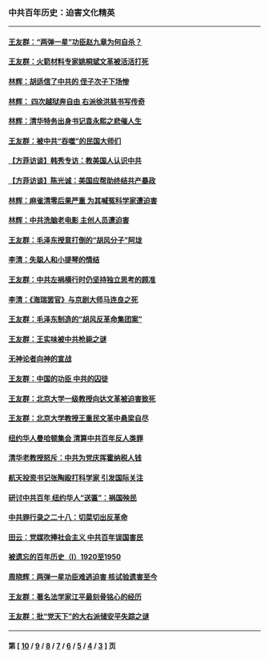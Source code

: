 ### 中共百年历史：迫害文化精英
---
#### [王友群：“两弹一星”功臣赵九章为何自杀？](../../pages/nf1176111/n14059162.md?10060430) 
#### [王友群：火箭材料专家姚桐斌文革被活活打死](../../pages/nf1176111/n14048805.md?10060430) 
#### [林辉：胡适信了中共的 侄子次子下场惨](../../pages/nf1176111/n14019760.md?10060430) 
#### [林辉： 四次越狱奔自由 右派徐洪慈书写传奇](../../pages/nf1176111/n14010438.md?10060430) 
#### [林辉：清华特务出身书记袁永熙之悲催人生](../../pages/nf1176111/n13997413.md?10060430) 
#### [王友群：被中共“吞噬”的民国大师们](../../pages/nf1176111/n13942620.md?10060430) 
#### [【方菲访谈】韩秀专访：教美国人认识中共](../../pages/nf1176111/n13821310.md?10060430) 
#### [【方菲访谈】陈光诚：美国应帮助终结共产暴政](../../pages/nf1176111/n13759521.md?10060430) 
#### [林辉：麻雀清零后果严重 为其喊冤科学家遭迫害](../../pages/nf1176111/n13746900.md?10060430) 
#### [林辉：中共洗脑老电影 主创人员遭迫害](../../pages/nf1176111/n13699437.md?10060430) 
#### [王友群：毛泽东授意打倒的“胡风分子”阿垅](../../pages/nf1176111/n13592541.md?10060430) 
#### [李清：失聪人和小提琴的情结](../../pages/nf1176111/n13459280.md?10060430) 
#### [王友群：中共左祸横行时仍坚持独立思考的顾准](../../pages/nf1176111/n13444722.md?10060430) 
#### [李清：《海瑞罢官》与京剧大师马连良之死](../../pages/nf1176111/n13412316.md?10060430) 
#### [王友群：毛泽东制造的“胡风反革命集团案”](../../pages/nf1176111/n13324909.md?10060430) 
#### [王友群：王实味被中共枪毙之谜](../../pages/nf1176111/n13307502.md?10060430) 
#### [无神论者向神的宣战](../../pages/nf1176111/n13281535.md?10060430) 
#### [王友群：中国的功臣 中共的囚徒](../../pages/nf1176111/n13291790.md?10060430) 
#### [王友群：北京大学一级教授向达文革被迫害致死](../../pages/nf1176111/n13150966.md?10060430) 
#### [王友群：北京大学教授王重民文革中悬梁自尽](../../pages/nf1176111/n13084645.md?10060430) 
#### [纽约华人曼哈顿集会 清算中共百年反人类罪](../../pages/nf1176111/n13084157.md?10060430) 
#### [清华老教授怒斥：中共为党庆挥霍纳税人钱](../../pages/nf1176111/n13071430.md?10060430) 
#### [航天投资书记张陶殴打科学家 引发国际关注](../../pages/nf1176111/n13069132.md?10060430) 
#### [研讨中共百年 纽约华人“送匾”：祸国殃民](../../pages/nf1176111/n13057367.md?10060430) 
#### [中共罪行录之二十八：切菜切出反革命](../../pages/nf1176111/n13030600.md?10060430) 
#### [田云：党媒吹捧社会主义 中共百年误国害民](../../pages/nf1176111/n13006682.md?10060430) 
#### [被遗忘的百年历史（I）1920至1950](../../pages/nf1176111/n12986411.md?10060430) 
#### [周晓辉：两弹一星功臣难逃迫害 核试验遗害至今](../../pages/nf1176111/n12974997.md?10060430) 
#### [王友群：著名法学家江平最刻骨铭心的经历](../../pages/nf1176111/n12970787.md?10060430) 
#### [王友群：批“党天下”的大右派储安平失踪之谜](../../pages/nf1176111/n12954229.md?10060430) 

---
#### 第 [ [10](./10.md?10060430) / [9](./9.md?10060430) / [8](./8.md?10060430) / [7](./7.md?10060430) / [6](./6.md?10060430) / [5](./5.md?10060430) / [4](./4.md?10060430) / [3](./3.md?10060430) ] 页
